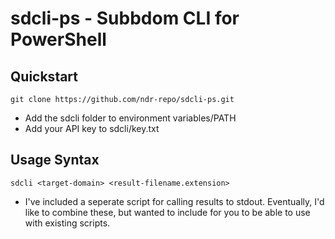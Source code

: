 # sdcli-ps - Subbdom CLI for PowerShell

## Quickstart
```
git clone https://github.com/ndr-repo/sdcli-ps.git
```
- Add the sdcli folder to environment variables/PATH
- Add your API key to sdcli/key.txt

## Usage Syntax
```
sdcli <target-domain> <result-filename.extension>
```

- I've included a seperate script for calling results to stdout. Eventually, I'd like to combine these, but wanted to include for you to be able to use with existing scripts.
